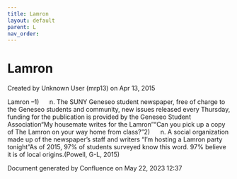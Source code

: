 ```yaml
---
title: Lamron
layout: default
parent: L
nav_order:
---
```


# Lamron

Created by  Unknown User (mrp13) on Apr 13, 2015

Lamron –1)      n. The SUNY Geneseo student newspaper, free of charge to the Geneseo students and community, new issues released every Thursday, funding for the publication is provided by the Geneseo Student Association“My housemate writes for the Lamron”“Can you pick up a copy of The Lamron on your way home from class?”2)      n. A social organization made up of the newspaper’s staff and writers “I’m hosting a Lamron party tonight”As of 2015, 97% of students surveyed know this word. 97% believe it is of local origins.(Powell, G-L, 2015)

Document generated by Confluence on May 22, 2023 12:37


